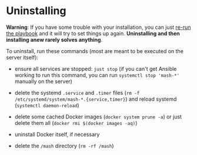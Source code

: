 # Uninstalling

**Warning**: If you have some trouble with your installation, you can just [re-run the playbook](installing.md) and it will try to set things up again. **Uninstalling and then installing anew rarely solves anything**.

To uninstall, run these commands (most are meant to be executed on the server itself):

- ensure all services are stopped: `just stop` (if you can't get Ansible working to run this command, you can run `systemctl stop 'mash-*'` manually on the server)

- delete the systemd `.service` and `.timer` files (`rm -f /etc/systemd/system/mash-*.{service,timer}`) and reload systemd (`systemctl daemon-reload`)

- delete some cached Docker images (`docker system prune -a`) or just delete them all (`docker rmi $(docker images -aq)`)

- uninstall Docker itself, if necessary

- delete the `/mash` directory (`rm -rf /mash`)


